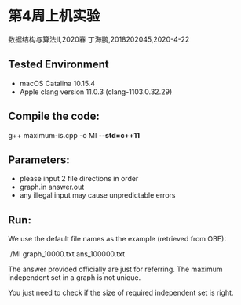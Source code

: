 # 第4周上机实验

数据结构与算法II,2020春
丁海鹏,2018202045,2020-4-22


## Tested Environment
- macOS Catalina 10.15.4
- Apple clang version 11.0.3 (clang-1103.0.32.29)


## Compile the code:
g++  maximum-is.cpp -o MI **--std=c++11**


## Parameters:
- please input 2 file directions in order
- graph.in answer.out
- any illegal input may cause unpredictable errors


## Run:
We use the default file names as the example (retrieved from OBE):

./MI graph_10000.txt ans_100000.txt

The answer provided officially are just for referring. The maximum independent set in a graph is not unique.

You just need to check if the size of required independent set is right.
